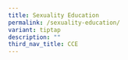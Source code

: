 ```yaml
---
title: Sexuality Education
permalink: /sexuality-education/
variant: tiptap
description: ""
third_nav_title: CCE
---
```

